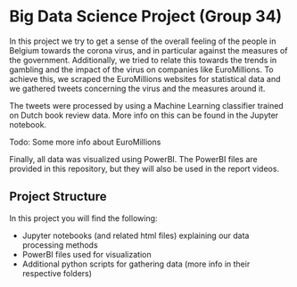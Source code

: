 # Big Data Science Project (Group 34)
In this project we try to get a sense of the overall feeling of the people in Belgium towards the corona virus, and in particular against the measures of the government.
Additionally, we tried to relate this towards the trends in gambling and the impact of the virus on companies like EuroMillions.
To achieve this, we scraped the EuroMillions websites for statistical data and we gathered tweets concerning the virus and the measures around it.

The tweets were processed by using a Machine Learning classifier trained on Dutch book review data.
More info on this can be found in the Jupyter notebook.

Todo: Some more info about EuroMillions

Finally, all data was visualized using PowerBI.
The PowerBI files are provided in this repository, but they will also be used in the report videos.

## Project Structure
In this project you will find the following:

 - Jupyter notebooks (and related html files) explaining our data processing methods
 - PowerBI files used for visualization
 - Additional python scripts for gathering data (more info in their respective folders)